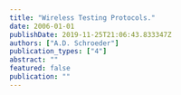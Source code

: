 ```yaml
---
title: "Wireless Testing Protocols."
date: 2006-01-01
publishDate: 2019-11-25T21:06:43.833347Z
authors: ["A.D. Schroeder"]
publication_types: ["4"]
abstract: ""
featured: false
publication: ""
---
```


